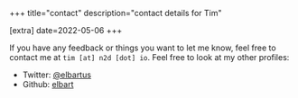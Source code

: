 +++
title="contact"
description="contact details for Tim"

[extra]
date=2022-05-06
+++

If you have any feedback or things you want to let me know, feel free to contact
me at `tim [at] n2d [dot] io`. Feel free to look at my other profiles:

- Twitter: [@elbartus](https://twitter.com/elbartus)
- Github: [elbart](https://github.com/elbart)